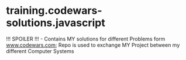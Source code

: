 # training.codewars-solutions.javascript
!!! SPOILER !!! - Contains MY solutions for different Problems form www.codewars.com; Repo is used to exchange MY Project between my different Computer Systems
